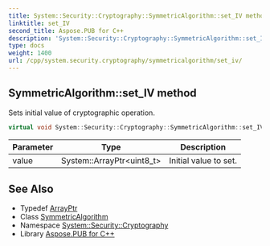 ```yaml
---
title: System::Security::Cryptography::SymmetricAlgorithm::set_IV method
linktitle: set_IV
second_title: Aspose.PUB for C++
description: 'System::Security::Cryptography::SymmetricAlgorithm::set_IV method. Sets initial value of cryptographic operation in C++.'
type: docs
weight: 1400
url: /cpp/system.security.cryptography/symmetricalgorithm/set_iv/
---
```

## SymmetricAlgorithm::set_IV method


Sets initial value of cryptographic operation.

```cpp
virtual void System::Security::Cryptography::SymmetricAlgorithm::set_IV(System::ArrayPtr<uint8_t> value)
```


| Parameter | Type | Description |
| --- | --- | --- |
| value | System::ArrayPtr\<uint8_t\> | Initial value to set. |

## See Also

* Typedef [ArrayPtr](../../../system/arrayptr/)
* Class [SymmetricAlgorithm](../)
* Namespace [System::Security::Cryptography](../../)
* Library [Aspose.PUB for C++](../../../)
